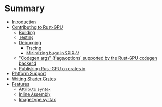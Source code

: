 # Summary

- [Introduction](./introduction.md)
- [Contributing to Rust-GPU]()
  - [Building](./building-rust-gpu.md)
  - [Testing](./testing.md)
  - [Debugging]()
    - [Tracing](./tracing.md)
    - [Minimizing bugs in SPIR-V](./spirv-minimization.md)
  - ["Codegen args" (flags/options) supported by the Rust-GPU codegen backend](./codegen-args.md)
  - [Publishing Rust-GPU on crates.io](./publishing-rust-gpu.md)
- [Platform Support](./platform-support.md)
- [Writing Shader Crates](./writing-shader-crates.md)
- [Features]()
  - [Attribute syntax](./attributes.md)
  - [Inline Assembly](./inline-asm.md)
  - [Image type syntax](./image.md)
